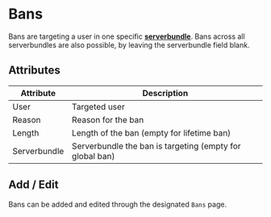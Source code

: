 # Bans

Bans are targeting a user in one specific **[serverbundle](server.md)**. Bans across all serverbundles are also possible, by leaving the serverbundle field blank.

## Attributes

| Attribute    | Description                                              |
|--------------|----------------------------------------------------------|
| User         | Targeted user                                            |
| Reason       | Reason for the ban                                       |
| Length       | Length of the ban (empty for lifetime ban)               |
| Serverbundle | Serverbundle the ban is targeting (empty for global ban) |

## Add / Edit

Bans can be added and edited through the designated `Bans` page.
